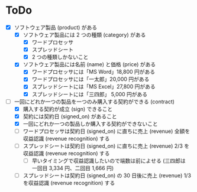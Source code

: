 # ToDo
- [x] ソフトウェア製品 (product) がある
  - [x] ソフトウェア製品には 2 つの種類 (category) がある
    - [x] ワードプロセッサ
    - [x] スプレッドシート
    - [x] 2 つの種類しかないこと
  - [x] ソフトウェア製品には名前 (name) と価格 (price) がある
    - [x] ワードプロセッサには「MS Word」18,800 円がある
    - [x] ワードプロセッサには「一太郎」20,000 円がある
    - [x] スプレッドシートには「MS Excel」27,800 円がある
    - [x] スプレッドシートには「三四郎」 5,000 円がある
- [ ] 一回にどれか一つの製品を一つのみ購入する契約ができる (contract)
  - [x] 購入する契約が成立 (sign) できること
  - [x] 契約には契約日 (signed_on) があること
  - [x] 一回にどれか一つの製品しか購入する契約ができないこと
  - [ ] ワードプロセッサは契約日 (signed_on) に直ちに売上 (revenue) 全額を収益認識 (revenue recognition) する
  - [ ] スプレッドシートは契約日 (signed_on) に直ちに売上 (revenue) 2/3 を収益認識 (revenue recognition) する
    - [ ] 早いタイミングで収益認識したいので端数は前によせる (三四郎は 一回目 3,334 円、二回目 1,666 円)
  - [ ] スプレッドシートは契約日 (signed_on) の 30 日後に売上 (revenue) 1/3 を収益認識 (revenue recognition) する
